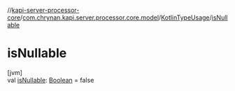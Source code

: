 //[kapi-server-processor-core](../../../index.md)/[com.chrynan.kapi.server.processor.core.model](../index.md)/[KotlinTypeUsage](index.md)/[isNullable](is-nullable.md)

# isNullable

[jvm]\
val [isNullable](is-nullable.md): [Boolean](https://kotlinlang.org/api/latest/jvm/stdlib/kotlin/-boolean/index.html) = false
